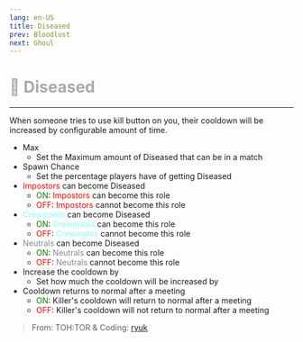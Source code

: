 ```yaml
---
lang: en-US
title: Diseased
prev: Bloodlust
next: Ghoul
---
```


# <font color=#aaaaaa>🦠 <b>Diseased</b></font> <Badge text="Mixed" type="tip" vertical="middle"/>

***

When someone tries to use kill button on you, their cooldown will be increased by configurable amount of time.

- Max
  - Set the Maximum amount of Diseased that can be in a match
- Spawn Chance
  - Set the percentage players have of getting Diseased
- <font color=red>Impostors</font> can become Diseased
  - <font color=green>ON</font>: <font color=red>Impostors</font> can become this role
  - <font color=red>OFF</font>: <font color=red>Impostors</font> cannot become this role
- <font color=#8cffff>Crewmates</font> can become Diseased
  - <font color=green>ON</font>: <font color=#8cffff>Crewmates</font> can become this role
  - <font color=red>OFF</font>: <font color=#8cffff>Crewmates</font> cannot become this role
- <font color=#7f8c8d>Neutrals</font> can become Diseased
  - <font color=green>ON</font>: <font color=#7f8c8d>Neutrals</font> can become this role
  - <font color=red>OFF</font>: <font color=#7f8c8d>Neutrals</font> cannot become this role
- Increase the cooldown by
  - Set how much the cooldown will be increased by
- Cooldown returns to normal after a meeting
  - <font color=green>ON</font>: Killer's cooldown will return to normal after a meeting
  - <font color=red>OFF</font>: Killer's cooldown will not return to normal after a meeting

> From: TOH:TOR & Coding: [ryuk](#)

